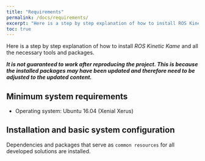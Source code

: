 ```yaml
---
title: "Requirements"
permalink: /docs/requirements/
excerpt: "Here is a step by step explanation of how to install ROS Kinetic Kame and all the necessary tools and packages."
toc: true
---
```


Here is a step by step explanation of how to install *ROS Kinetic Kame* and all the necessary tools and packages. 

***It is not guaranteed to work after reproducing the project. This is because the installed packages may have been updated and therefore need to be adjusted to the updated content.***

## Minimum system requirements 

- Operating system: Ubuntu 16.04 (Xenial Xerus) 

## Installation and basic system configuration

Dependencies and packages that serve as `common resources` for all developed solutions are installed.